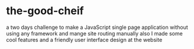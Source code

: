 # the-good-cheif
a two days challenge to make a JavaScript single page application without using any framework and mange site routing manually also I made some cool features and a friendly user interface design at the website
